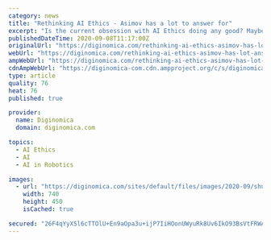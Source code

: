 ```yaml
---
category: news
title: "Rethinking AI Ethics - Asimov has a lot to answer for"
excerpt: "Is the current obsession with AI Ethics doing any good? Maybe Asimov's Three Laws of Robotics wasn't such a great starting point after all"
publishedDateTime: 2020-09-08T11:17:00Z
originalUrl: "https://diginomica.com/rethinking-ai-ethics-asimov-has-lot-answer"
webUrl: "https://diginomica.com/rethinking-ai-ethics-asimov-has-lot-answer"
ampWebUrl: "https://diginomica.com/rethinking-ai-ethics-asimov-has-lot-answer"
cdnAmpWebUrl: "https://diginomica-com.cdn.ampproject.org/c/s/diginomica.com/rethinking-ai-ethics-asimov-has-lot-answer"
type: article
quality: 76
heat: 76
published: true

provider:
  name: Diginomica
  domain: diginomica.com

topics:
  - AI Ethics
  - AI
  - AI in Robotics

images:
  - url: "https://diginomica.com/sites/default/files/images/2020-09/shutterstock-Andrey-Suslov-1231251634.jpg"
    width: 740
    height: 450
    isCached: true

secured: "26F4qYyXSl6cTTOlU+En9aOpa3u+ijP7IiHOonUWyuRk8Uv6IkO93BsVtFRWAIT+id2dVvgzB5krxis0h6xoDcptwA7+4LKn5z+LLNflm1L9EpqxDExFd7FJDUkJ3rwXxOB32p3A71iu5mS8pgN/H3QIRlK2gOAXdizjTWBExHRMwjtciOsv2FHXFD8ijQQfCLwz7BfZJPCDNBmkJATAl3vr2u0wVbBUsm4Jd/xAegM3sm15Q7BouiorhRLv2OV9HEB7IObH9oh4Our/Y115AtAhMxC6Rhs9ZPeIWCLTmO7E6yUtRPJzzv1SY0i8/LqlFBjqoDYfJWT4J6FHddymjPYNmoBHPIap7LO/0a5Xblg=;ByaweAyPHWhuItpYa4IsXw=="
---
```


